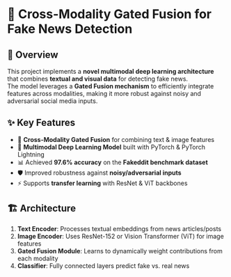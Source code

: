 # 📰 Cross-Modality Gated Fusion for Fake News Detection  

## 📌 Overview  
This project implements a **novel multimodal deep learning architecture** that combines **textual and visual data** for detecting fake news.  
The model leverages a **Gated Fusion mechanism** to efficiently integrate features across modalities, making it more robust against noisy and adversarial social media inputs.  

## ✨ Key Features  
- 🔗 **Cross-Modality Gated Fusion** for combining text & image features  
- 🧠 **Multimodal Deep Learning Model** built with PyTorch & PyTorch Lightning  
- 📊 Achieved **97.6% accuracy** on the **Fakeddit benchmark dataset**  
- 🛡️ Improved robustness against **noisy/adversarial inputs**  
- ⚡ Supports **transfer learning** with ResNet & ViT backbones  

## 🏗️ Architecture  
1. **Text Encoder**: Processes textual embeddings from news articles/posts  
2. **Image Encoder**: Uses ResNet-152 or Vision Transformer (ViT) for image features  
3. **Gated Fusion Module**: Learns to dynamically weight contributions from each modality  
4. **Classifier**: Fully connected layers predict fake vs. real news  


